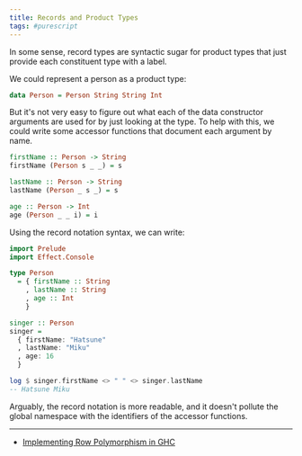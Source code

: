 ```yaml
---
title: Records and Product Types
tags: #purescript
---
```


In some sense, record types are syntactic sugar for product types that just provide each constituent type with a label.

We could represent a person as a product type:

``` purescript
data Person = Person String String Int
```

But it's not very easy to figure out what each of the data constructor arguments are used for by just looking at the type. To help with this, we could write some accessor functions that document each argument by name.

``` purescript
firstName :: Person -> String
firstName (Person s _ _) = s

lastName :: Person -> String
lastName (Person _ s _) = s

age :: Person -> Int
age (Person _ _ i) = i
```

Using the record notation syntax, we can write:

``` purescript
import Prelude
import Effect.Console

type Person
  = { firstName :: String
    , lastName :: String
    , age :: Int
    }

singer :: Person
singer =
  { firstName: "Hatsune"
  , lastName: "Miku"
  , age: 16
  }

log $ singer.firstName <> " " <> singer.lastName
-- Hatsune Miku
```

Arguably, the record notation is more readable, and it doesn't pollute the global namespace with the identifiers of the accessor functions.

***

- [Implementing Row Polymorphism in GHC](https://github.com/ghc-proposals/ghc-proposals/files/3726390/main.pdf)